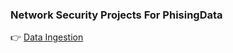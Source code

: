 ### Network Security Projects For PhisingData
👉 [Data Ingestion](https://mon-projet.github.io/mon-diagramme.html)
